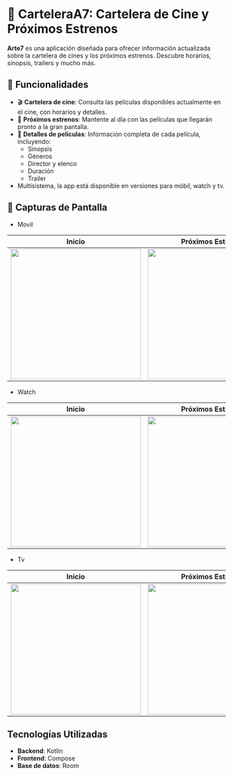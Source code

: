 # 🎥 CarteleraA7: Cartelera de Cine y Próximos Estrenos

**Arte7** es una aplicación diseñada para ofrecer información actualizada sobre la cartelera de cines y los próximos estrenos. Descubre horarios, sinopsis, trailers y mucho más.

## 🚀 Funcionalidades

- 🎬 **Cartelera de cine**: Consulta las películas disponibles actualmente en el cine, con horarios y detalles.
- 📅 **Próximos estrenos**: Mantente al día con las películas que llegarán pronto a la gran pantalla.
- 📝 **Detalles de películas**: Información completa de cada película, incluyendo:
    - Sinopsis
    - Géneros
    - Director y elenco
    - Duración
    - Trailer
- Multisistema, la app está disponible en versiones para móbil, watch y tv.

## 📱 Capturas de Pantalla

- Movil

| Inicio                          | Próximos Estrenos                     | Detalle de Película                      |
|---------------------------------|---------------------------------------|------------------------------------------|
|<img src="https://github.com/user-attachments/assets/ba713f9d-2faf-4f79-81b3-e99204bebab7" width="300" >|<img src="https://github.com/user-attachments/assets/b3335bed-c5b2-4525-bfae-deb74dc19b3d" width="300">|<img src="https://github.com/user-attachments/assets/d41839d5-1579-4aec-8893-e9d47e1412ad" width="300">|

- Watch

| Inicio                          | Próximos Estrenos                     | Detalle de Película                      |
|---------------------------------|---------------------------------------|------------------------------------------|
|<img src="https://github.com/user-attachments/assets/ba713f9d-2faf-4f79-81b3-e99204bebab7" width="300" >|<img src="https://github.com/user-attachments/assets/b3335bed-c5b2-4525-bfae-deb74dc19b3d" width="300">|<img src="https://github.com/user-attachments/assets/d41839d5-1579-4aec-8893-e9d47e1412ad" width="300">|

- Tv

| Inicio                          | Próximos Estrenos                     | Detalle de Película                      |
|---------------------------------|---------------------------------------|------------------------------------------|
|<img src="https://github.com/user-attachments/assets/ba713f9d-2faf-4f79-81b3-e99204bebab7" width="300" >|<img src="https://github.com/user-attachments/assets/b3335bed-c5b2-4525-bfae-deb74dc19b3d" width="300">|<img src="https://github.com/user-attachments/assets/d41839d5-1579-4aec-8893-e9d47e1412ad" width="300">|

## Tecnologías Utilizadas

- **Backend**: Kotlin
- **Frontend**: Compose
- **Base de datos**: Room
